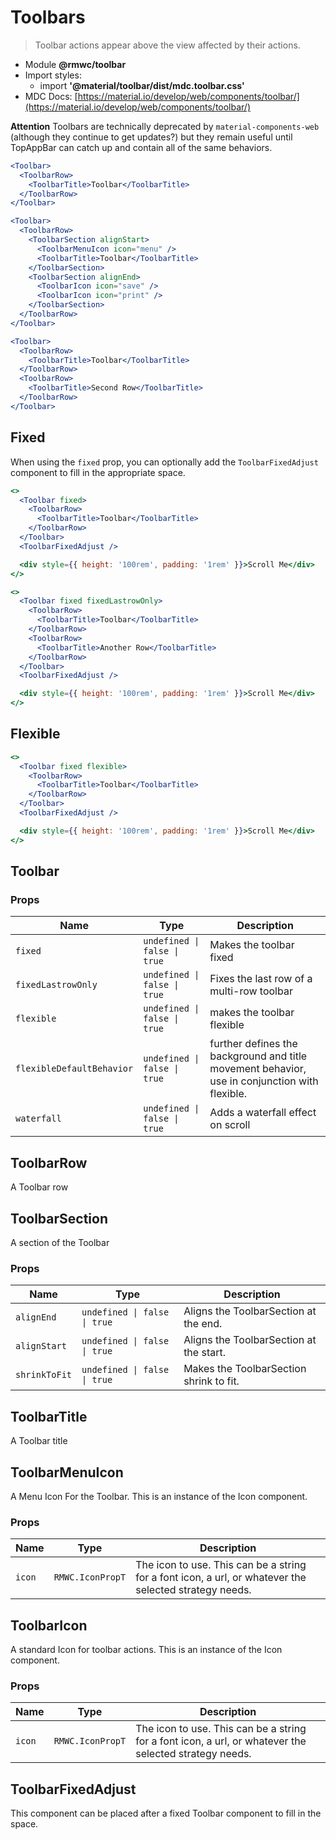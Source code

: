 # Toolbars

> Toolbar actions appear above the view affected by their actions.

- Module **@rmwc/toolbar**
- Import styles:
  - import **'@material/toolbar/dist/mdc.toolbar.css'**
- MDC Docs: [https://material.io/develop/web/components/toolbar/](https://material.io/develop/web/components/toolbar/)

**Attention** Toolbars are technically deprecated by `material-components-web` (although they continue to get updates?) but they remain useful until TopAppBar can catch up and contain all of the same behaviors.

```jsx
<Toolbar>
  <ToolbarRow>
    <ToolbarTitle>Toolbar</ToolbarTitle>
  </ToolbarRow>
</Toolbar>
```

```jsx
<Toolbar>
  <ToolbarRow>
    <ToolbarSection alignStart>
      <ToolbarMenuIcon icon="menu" />
      <ToolbarTitle>Toolbar</ToolbarTitle>
    </ToolbarSection>
    <ToolbarSection alignEnd>
      <ToolbarIcon icon="save" />
      <ToolbarIcon icon="print" />
    </ToolbarSection>
  </ToolbarRow>
</Toolbar>
```

```jsx
<Toolbar>
  <ToolbarRow>
    <ToolbarTitle>Toolbar</ToolbarTitle>
  </ToolbarRow>
  <ToolbarRow>
    <ToolbarTitle>Second Row</ToolbarTitle>
  </ToolbarRow>
</Toolbar>
```

## Fixed

When using the `fixed` prop, you can optionally add the `ToolbarFixedAdjust` component to fill in the appropriate space.

```jsx
<>
  <Toolbar fixed>
    <ToolbarRow>
      <ToolbarTitle>Toolbar</ToolbarTitle>
    </ToolbarRow>
  </Toolbar>
  <ToolbarFixedAdjust />

  <div style={{ height: '100rem', padding: '1rem' }}>Scroll Me</div>
</>
```

```jsx
<>
  <Toolbar fixed fixedLastrowOnly>
    <ToolbarRow>
      <ToolbarTitle>Toolbar</ToolbarTitle>
    </ToolbarRow>
    <ToolbarRow>
      <ToolbarTitle>Another Row</ToolbarTitle>
    </ToolbarRow>
  </Toolbar>
  <ToolbarFixedAdjust />

  <div style={{ height: '100rem', padding: '1rem' }}>Scroll Me</div>
</>
```

## Flexible

```jsx
<>
  <Toolbar fixed flexible>
    <ToolbarRow>
      <ToolbarTitle>Toolbar</ToolbarTitle>
    </ToolbarRow>
  </Toolbar>
  <ToolbarFixedAdjust />

  <div style={{ height: '100rem', padding: '1rem' }}>Scroll Me</div>
</>
```

## Toolbar
### Props

| Name | Type | Description |
|------|------|-------------|
| `fixed` | `undefined \| false \| true` | Makes the toolbar fixed |
| `fixedLastrowOnly` | `undefined \| false \| true` | Fixes the last row of a multi-row toolbar |
| `flexible` | `undefined \| false \| true` | makes the toolbar flexible |
| `flexibleDefaultBehavior` | `undefined \| false \| true` | further defines the background and title movement behavior, use in conjunction with flexible. |
| `waterfall` | `undefined \| false \| true` | Adds a waterfall effect on scroll |


## ToolbarRow
A Toolbar row



## ToolbarSection
A section of the Toolbar

### Props

| Name | Type | Description |
|------|------|-------------|
| `alignEnd` | `undefined \| false \| true` | Aligns the ToolbarSection at the end. |
| `alignStart` | `undefined \| false \| true` | Aligns the ToolbarSection at the start. |
| `shrinkToFit` | `undefined \| false \| true` | Makes the ToolbarSection shrink to fit. |


## ToolbarTitle
A Toolbar title



## ToolbarMenuIcon
A Menu Icon For the Toolbar. This is an instance of the Icon component.

### Props

| Name | Type | Description |
|------|------|-------------|
| `icon` | `RMWC.IconPropT` | The icon to use. This can be a string for a font icon, a url, or whatever the selected strategy needs. |


## ToolbarIcon
A standard Icon for toolbar actions. This is an instance of the Icon component.

### Props

| Name | Type | Description |
|------|------|-------------|
| `icon` | `RMWC.IconPropT` | The icon to use. This can be a string for a font icon, a url, or whatever the selected strategy needs. |


## ToolbarFixedAdjust
This component can be placed after a fixed Toolbar component to fill in the space.



